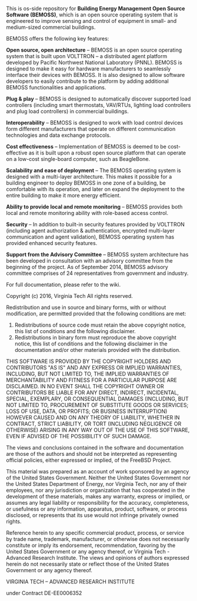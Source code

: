 This is os-side repository for **Building Energy Management Open Source Software (BEMOSS)**, which is an open source operating system that is engineered to improve sensing and control of equipment in small- and medium-sized commercial buildings. 

BEMOSS offers the following key features: 

**Open source, open architecture** – BEMOSS is an open source operating system that is built upon VOLTTRON – a distributed agent platform developed by Pacific Northwest National Laboratory (PNNL). BEMOSS is designed to make it easy for hardware manufacturers to seamlessly interface their devices with BEMOSS. It is also designed to allow software developers to easily contribute to the platform by adding additional BEMOSS functionalities and applications.

**Plug & play** – BEMOSS is designed to automatically discover supported load controllers (including smart thermostats, VAV/RTUs, lighting load controllers and plug load controllers) in commercial buildings. 

**Interoperability** – BEMOSS is designed to work with load control devices form different manufacturers that operate on different communication technologies and data exchange protocols. 

**Cost effectiveness** – Implementation of BEMOSS is deemed to be cost-effective as it is built upon a robust open source platform that can operate on a low-cost single-board computer, such as BeagleBone. 

**Scalability and ease of deployment** – The BEMOSS operating system is designed with a multi-layer architecture. This makes it possible for a building engineer to deploy BEMOSS in one zone of a building, be comfortable with its operation, and later on expand the deployment to the entire building to make it more energy efficient.

**Ability to provide local and remote monitoring** – BEMOSS provides both local and remote monitoring ability with role-based access control. 

**Security** – In addition to built-in security features provided by VOLTTRON (including agent authorization & authentication, encrypted multi-layer communication and agent validation), BEMOSS operating system has provided enhanced security features. 
 
**Support from the Advisory Committee** – BEMOSS system architecture has been developed in consultation with an advisory committee from the beginning of the project.  As of September 2014, BEMOSS advisory committee comprises of 24 representatives from government and industry. 

For full documentation, please refer to the wiki.

Copyright (c) 2016, Virginia Tech
All rights reserved.

Redistribution and use in source and binary forms, with or without modification, are permitted provided that the
 following conditions are met:
1. Redistributions of source code must retain the above copyright notice, this list of conditions and the following
disclaimer.
2. Redistributions in binary form must reproduce the above copyright notice, this list of conditions and the following
disclaimer in the documentation and/or other materials provided with the distribution.

THIS SOFTWARE IS PROVIDED BY THE COPYRIGHT HOLDERS AND CONTRIBUTORS "AS IS" AND ANY EXPRESS OR IMPLIED WARRANTIES,
INCLUDING, BUT NOT LIMITED TO, THE IMPLIED WARRANTIES OF MERCHANTABILITY AND FITNESS FOR A PARTICULAR PURPOSE ARE
DISCLAIMED. IN NO EVENT SHALL THE COPYRIGHT OWNER OR CONTRIBUTORS BE LIABLE FOR ANY DIRECT, INDIRECT, INCIDENTAL,
SPECIAL, EXEMPLARY, OR CONSEQUENTIAL DAMAGES (INCLUDING, BUT NOT LIMITED TO, PROCUREMENT OF SUBSTITUTE GOODS OR
SERVICES; LOSS OF USE, DATA, OR PROFITS; OR BUSINESS INTERRUPTION) HOWEVER CAUSED AND ON ANY THEORY OF LIABILITY,
WHETHER IN CONTRACT, STRICT LIABILITY, OR TORT (INCLUDING NEGLIGENCE OR OTHERWISE) ARISING IN ANY WAY OUT OF THE USE
OF THIS SOFTWARE, EVEN IF ADVISED OF THE POSSIBILITY OF SUCH DAMAGE.

The views and conclusions contained in the software and documentation are those of the authors and should not be
interpreted as representing official policies, either expressed or implied, of the FreeBSD Project.

This material was prepared as an account of work sponsored by an agency of the United States Government. Neither the
United States Government nor the United States Department of Energy, nor Virginia Tech, nor any of their employees,
nor any jurisdiction or organization that has cooperated in the development of these materials, makes any warranty,
express or implied, or assumes any legal liability or responsibility for the accuracy, completeness, or usefulness or
any information, apparatus, product, software, or process disclosed, or represents that its use would not infringe
privately owned rights.

Reference herein to any specific commercial product, process, or service by trade name, trademark, manufacturer, or
otherwise does not necessarily constitute or imply its endorsement, recommendation, favoring by the United States
Government or any agency thereof, or Virginia Tech - Advanced Research Institute. The views and opinions of authors
expressed herein do not necessarily state or reflect those of the United States Government or any agency thereof.

VIRGINIA TECH – ADVANCED RESEARCH INSTITUTE

under Contract DE-EE0006352

